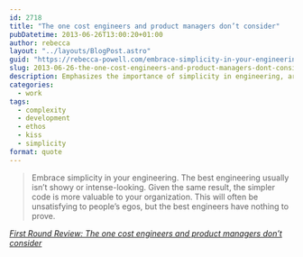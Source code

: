 ```yaml
---
id: 2718
title: "The one cost engineers and product managers don’t consider"
pubDatetime: 2013-06-26T13:00:20+01:00
author: rebecca
layout: "../layouts/BlogPost.astro"
guid: "https://rebecca-powell.com/embrace-simplicity-in-your-engineering-the-best/"
slug: 2013-06-26-the-one-cost-engineers-and-product-managers-dont-consider
description: Emphasizes the importance of simplicity in engineering, arguing that simpler code is more valuable to an organization and advocating for a focus on efficiency over complexity.
categories:
  - work
tags:
  - complexity
  - development
  - ethos
  - kiss
  - simplicity
format: quote
---
```


> Embrace simplicity in your engineering. The best engineering usually isn’t showy or intense-looking. Given the same result, the simpler code is more valuable to your organization. This will often be unsatisfying to people’s egos, but the best engineers have nothing to prove.

<cite>[First Round Review: The one cost engineers and product managers don’t consider](http://firstround.com/article/The-one-cost-engineers-and-product-managers-dont-consider)</cite>
